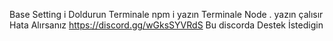 Base Setting i Doldurun 
Terminale npm i yazın
Terminale Node . yazın çalısır 
Hata Alırsanız
https://discord.gg/wGksSYVRdS  Bu discorda Destek İstedigin
